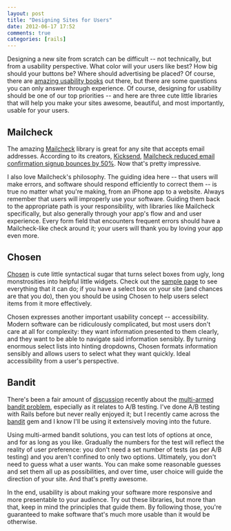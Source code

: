 ```yaml
---
layout: post
title: "Designing Sites for Users"
date: 2012-06-17 17:52
comments: true
categories: [rails]
---
```

Designing a new site from scratch can be difficult -- not technically, but from a usability perspective. What color will your users like best? How big should your buttons be? Where should advertising be placed? Of course, there are [amazing usability books](http://www.amazon.com/Dont-Make-Me-Think-Usability/dp/0321344758) out there, but there are some questions you can only answer through experience. Of course, designing for usability should be one of our top priorities -- and here are three cute little libraries that will help you make your sites awesome, beautiful, and most importantly, usable for your users.

<!-- more -->

## Mailcheck
The amazing [Mailcheck](https://github.com/Kicksend/mailcheck) library is great for any site that accepts email addresses. According to its creators, [Kicksend](http://kicksend.com), [Mailcheck reduced email confirmation signup bounces by 50%](http://blog.kicksend.com/how-we-decreased-sign-up-confirmation-email-bounces-by-50/). Now that's pretty impressive.

I also love Mailcheck's philosophy. The guiding idea here -- that users will make errors, and software should respond efficiently to correct them -- is true no matter what you're making, from an iPhone app to a website. Always remember that users will improperly use your software. Guiding them back to the appropriate path is your responsibility, with libraries like Mailcheck specifically, but also generally through your app's flow and and user experience. Every form field that encounters frequent errors should have a Mailcheck-like check around it; your users will thank you by loving your app even more.

## Chosen
[Chosen](https://github.com/harvesthq/chosen) is cute little syntactical sugar that turns select boxes from ugly, long monstrosities into helpful little widgets. Check out the [sample page](https://github.com/harvesthq/chosen) to see everything that it can do; if you have a select box on your site (and chances are that you do), then you should be using Chosen to help users select items from it more effectively.

Chosen expresses another important usability concept -- accessibility. Modern software can be ridiculously complicated, but most users don't care at all for complexity: they want information presented to them clearly, and they want to be able to navigate said information sensibly. By turning enormous select lists into hinting dropdowns, Chosen formats information sensibly and allows users to select what they want quickly. Ideal accessibility from a user's perspective.

## Bandit
There's been a fair amount of [discussion](http://www.chrisstucchio.com/blog/2012/bandit_algorithms_vs_ab.html) recently about the [multi-armed bandit problem](http://en.wikipedia.org/wiki/Multi-armed_bandit), especially as it relates to A/B testing. I've done A/B testing with Rails before but never really enjoyed it; but I recently came across the [bandit](https://github.com/bmuller/bandit) gem and I know I'll be using it extensively moving into the future.

Using multi-armed bandit solutions, you can test lots of options at once, and for as long as you like. Gradually the numbers for the test will reflect the reality of user preference: you don't need a set number of tests (as per A/B testing) and you aren't confined to only two options. Ultimately, you don't need to guess what a user wants. You can make some reasonable guesses and set them all up as possibilities, and over time, user choice will guide the direction of your site. And that's pretty awesome.

In the end, usability is about making your software more responsive and more presentable to your audience. Try out these libraries, but more than that, keep in mind the principles that guide them. By following those, you're guaranteed to make software that's much more usable than it would be otherwise.